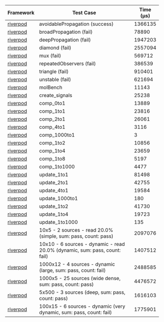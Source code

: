 | Framework | Test Case | Time (μs) |
| --- | --- | --- |
| [riverpod](https://github.com/rrousselGit/riverpod) | avoidablePropagation (success) | 1366135 |
| [riverpod](https://github.com/rrousselGit/riverpod) | broadPropagation (fail) | 78890 |
| [riverpod](https://github.com/rrousselGit/riverpod) | deepPropagation (fail) | 1947203 |
| [riverpod](https://github.com/rrousselGit/riverpod) | diamond (fail) | 2557094 |
| [riverpod](https://github.com/rrousselGit/riverpod) | mux (fail) | 569712 |
| [riverpod](https://github.com/rrousselGit/riverpod) | repeatedObservers (fail) | 386539 |
| [riverpod](https://github.com/rrousselGit/riverpod) | triangle (fail) | 910401 |
| [riverpod](https://github.com/rrousselGit/riverpod) | unstable (fail) | 621694 |
| [riverpod](https://github.com/rrousselGit/riverpod) | molBench | 11143 |
| [riverpod](https://github.com/rrousselGit/riverpod) | create_signals | 25238 |
| [riverpod](https://github.com/rrousselGit/riverpod) | comp_0to1 | 13889 |
| [riverpod](https://github.com/rrousselGit/riverpod) | comp_1to1 | 23816 |
| [riverpod](https://github.com/rrousselGit/riverpod) | comp_2to1 | 26061 |
| [riverpod](https://github.com/rrousselGit/riverpod) | comp_4to1 | 3116 |
| [riverpod](https://github.com/rrousselGit/riverpod) | comp_1000to1 | 3 |
| [riverpod](https://github.com/rrousselGit/riverpod) | comp_1to2 | 10856 |
| [riverpod](https://github.com/rrousselGit/riverpod) | comp_1to4 | 23659 |
| [riverpod](https://github.com/rrousselGit/riverpod) | comp_1to8 | 5197 |
| [riverpod](https://github.com/rrousselGit/riverpod) | comp_1to1000 | 4477 |
| [riverpod](https://github.com/rrousselGit/riverpod) | update_1to1 | 81498 |
| [riverpod](https://github.com/rrousselGit/riverpod) | update_2to1 | 42755 |
| [riverpod](https://github.com/rrousselGit/riverpod) | update_4to1 | 19584 |
| [riverpod](https://github.com/rrousselGit/riverpod) | update_1000to1 | 180 |
| [riverpod](https://github.com/rrousselGit/riverpod) | update_1to2 | 41730 |
| [riverpod](https://github.com/rrousselGit/riverpod) | update_1to4 | 19723 |
| [riverpod](https://github.com/rrousselGit/riverpod) | update_1to1000 | 135 |
| [riverpod](https://github.com/rrousselGit/riverpod) | 10x5 - 2 sources - read 20.0% (simple, sum: pass, count: pass) | 2097076 |
| [riverpod](https://github.com/rrousselGit/riverpod) | 10x10 - 6 sources - dynamic - read 20.0% (dynamic, sum: pass, count: fail) | 1407512 |
| [riverpod](https://github.com/rrousselGit/riverpod) | 1000x12 - 4 sources - dynamic (large, sum: pass, count: fail) | 2488585 |
| [riverpod](https://github.com/rrousselGit/riverpod) | 1000x5 - 25 sources (wide dense, sum: pass, count: pass) | 4476572 |
| [riverpod](https://github.com/rrousselGit/riverpod) | 5x500 - 3 sources (deep, sum: pass, count: pass) | 1616103 |
| [riverpod](https://github.com/rrousselGit/riverpod) | 100x15 - 6 sources - dynamic (very dynamic, sum: pass, count: fail) | 1775901 |
